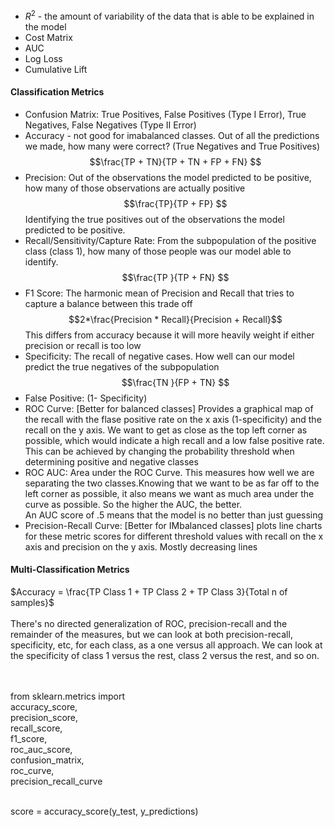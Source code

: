 * ${R^2}$ - the amount of variability of the data that is able to be explained in the model
* Cost Matrix
* AUC
* Log Loss
* Cumulative Lift

#### Classification Metrics
* Confusion Matrix: True Positives, False Positives (Type I Error), True Negatives, False Negatives (Type II Error)
* Accuracy - not good for imabalanced classes. Out of all the predictions we made, how many were correct? (True Negatives and True Positives)
  $$\frac{TP + TN}{TP + TN + FP + FN} $$
* Precision: Out of the observations the model predicted to be positive, how many of those observations are actually positive <br>$$\frac{TP}{TP + FP} $$ Identifying the true positives out of the observations the model predicted to be positive.
* Recall/Sensitivity/Capture Rate: From the subpopulation of the positive class (class 1), how many of those people was our model able to identify.   $$\frac{TP }{TP + FN} $$
* F1 Score: The harmonic mean of Precision and Recall that tries to capture a balance between this trade off  $$2*\frac{Precision * Recall}{Precision + Recall}$$
  This differs from accuracy because it will more heavily weight if either precision or recall is too low
* Specificity: The recall of negative cases. How well can our model predict the true negatives of the subpopulation $$\frac{TN }{FP + TN} $$
* False Positive: (1- Specificity)
* ROC Curve: [Better for balanced classes] Provides a graphical map of the recall with the flase positive rate on the x axis (1-specificity) and the recall on the y axis. We want to get as close as the top left corner as possible, which would indicate a high recall and a low false positive rate. This can be achieved by changing the probability threshold when determining positive and negative classes
* ROC AUC: Area under the ROC Curve. This measures how well we are separating the two classes.Knowing that we want to be as far off to the left corner as possible, it also means we want as much area under the curve as possible. So the higher the AUC, the better.<br>
An AUC score of .5 means that the model is no better than just guessing
* Precision-Recall Curve: [Better for IMbalanced classes] plots line charts for these metric scores for different threshold values with recall on the x axis and precision on the y axis. Mostly decreasing lines

#### Multi-Classification Metrics
$Accuracy = \frac{TP Class 1 + TP Class 2 + TP Class 3}{Total n of samples}$<br><br>
There's no directed generalization of ROC, precision-recall and the remainder of the measures, but we can look at both precision-recall, specificity, etc, for each class, as a one versus all approach. We can look at the specificity of class 1 versus the rest, class 2 versus the rest, and so on. 

<br><Br>
from sklearn.metrics import <br>
accuracy_score,<br>
precision_score,<br>
recall_score,<br>
f1_score,<br>
roc_auc_score,<br>
confusion_matrix,<br>
roc_curve,<br>
precision_recall_curve <br><Br>

score = accuracy_score(y_test, y_predictions)
      
